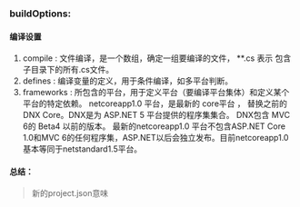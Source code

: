 ### buildOptions:  
#### 编译设置
   1. compile : 文件编译，是一个数组，确定一组要编译的文件， **.cs 表示 包含子目录下的所有.cs文件。
   2. defines : 编译变量的定义，用于条件编译，如多平台判断。
   3. frameworks : 所包含的平台，用于定义平台（要编译平台集体）和定义某个平台的特定依赖。
       netcoreapp1.0 平台，是最新的 core平台 ， 替换之前的 DNX Core。DNX是为 ASP.NET 5 平台提供的程序集集合。 DNX包含 MVC 6的 Beta4 以前的版本。 最新的netcoreapp1.0 平台不包含ASP.NET Core 1.0和MVC 6的任何程序集，ASP.NET以后会独立发布。目前netcoreapp1.0基本等同于netstandard1.5平台。

#### 总结：
 >新的project.json意味